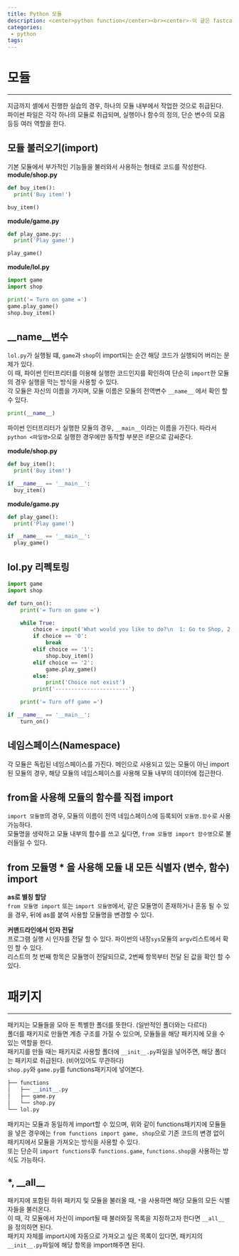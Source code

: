 ```yaml
---
title: Python 모듈
description: <center>python function</center><br><center>-이 글은 fastcampus에서의 수강 후 쓴 글 입니다.-<center>
categories:
 - python
tags:
---
```

# 모듈
---
지금까지 셸에서 진행한 실습의 경우, 하나의 모듈 내부에서 작업한 것으로 취급된다.<br>
파이썬 파일은 각각 하나의 모듈로 취급되며, 실행이나 함수의 정의, 단순 변수의 모음 등등 여러 역할을 한다.

## 모듈 불러오기(import)
기본 모듈에서 부가적인 기능들을 불러와서 사용하는 형태로 코드를 작성한다.<br>
**module/shop.py**
```python
def buy_item():
  print('Buy item!')

buy_item()
```

**module/game.py**
```python
def play_game.py:
  print('Play game!')

play_game()
```

**module/lol.py**
```python
import game
import shop

print('= Turn on game =')
game.play_game()
shop.buy_item()
```

## __name__변수
`lol.py`가 실행될 떄, `game`과 `shop`이 import되는 순간 해당 코드가 실행되어 버리는 문제가 있다.<br>
이 때, 파이썬 인터프리터를 이용해 실행한 코드인지를 확인하여 단순히 `import`한 모듈의 경우 실행을 막는 방식을 사용할 수 있다.<br>
각 모듈은 자신의 이름을 가지며, 모듈 이름은 모듈의 전역변수 `__name__` 에서 확인 할 수 있다.

```python
print(__name__)
```
파이썬 인터프리터가 실행한 모듈의 경우, `__main__`이라는 이름을 가진다. 따라서 `python <파일명>`으로 실행한 경우에만 동작할 부분은 if문으로 감싸준다.<br>

**module/shop.py**
```python
def buy_item():
  print('Buy item!')

if __name__ == '__main__':
  buy_item()
```

**module/game.py**
```python
def play_game():
  print('Play game!')

if __name__ == '__main__':
  play_game()
```
## lol.py 리펙토링

```python
import game
import shop

def turn_on():
    print('= Turn on game =')

    while True:
        choice = input('What would you like to do?\n  1: Go to Shop, 2: Play Game, 0: Exit\n    Input : ')
        if choice == '0':
            break
        elif choice == '1':
            shop.buy_item()
        elif choice == '2':
            game.play_game()
        else:
            print('Choice not exist')
        print('-----------------------')

    print('= Turn off game =')

if __name__ == '__main__':
    turn_on()
```
## 네임스페이스(Namespace)
각 모듈은 독립된 네임스페이스를 가진다. 메인으로 사용되고 있는 모듈이 아닌 import된 모듈의 경우, 해당 모듈의 네임스페이스를 사용해 모듈 내부의 데이터에 접근한다.

## from을 사용해 모듈의 함수를 직접 import
`import 모듈명`의 경우, 모듈의 이름이 전역 네임스페이스에 등록되어 `모듈명.함수`로 사용가능하다.  
모듈명을 생략하고 모듈 내부의 함수를 쓰고 싶다면, `from 모듈명 import 함수명`으로 불러들일 수 있다.
## from 모듈명 * 을 사용해 모듈 내 모든 식별자 (변수, 함수) import
**as로 별칭 할당**<br>
`from 모듈명 import` 또는 `import 모듈명`에서, 같은 모듈명이 존재하거나 혼동 될 수 있을 경우, 뒤에 as를 붙여 사용할 모듈명을 변경할 수 있다.

**커맨드라인에서 인자 전달**<br>
프로그램 실행 시 인자를 전달 할 수 있다. 파이썬의 내장`sys`모듈의 `argv`리스트에서 확인 할 수 있다.  
리스트의 첫 번째 항목은 모듈명이 전달되므로, 2번째 항목부터 전달 된 값을 확인 할 수 있다.

# 패키지
---
패키지는 모듈들을 모아 둔 특별한 폴더를 뜻한다. (일반적인 폴더와는 다르다)  
폴더를 패키지로 만들면 계층 구조를 가질 수 있으며, 모듈들을 해당 패키지에 모을 수 있는 역할을 한다.  
패키지를 만들 때는 패키지로 사용할 폴더에 `__init__.py`파일을 넣어주면, 해당 폴더는 패키지로 취급된다. (비어있어도 무관하다)  
`shop.py`와 `game.py`를 functions패키지에 넣어본다.
```python
├── functions
│   ├── __init__.py
│   ├── game.py
│   └── shop.py
└── lol.py
```
패키지는 모듈과 동일하게 import할 수 있으며, 위와 같이 functions패키지에 모듈들을 넣은 경우에는 `from functions import game, shop`으로 기존 코드의 변경 없이 패키지에서 모듈을 가져오는 방식을 사용할 수 있다.  
또는 단순히 `import functions`후 `functions.game`, `functions.shop`을 사용하는 방식도 가능하다.
## *, \_\_all\_\_
패키지에 포함된 하위 패키지 및 모듈을 불러올 때, `*`을 사용하면 해당 모듈의 모든 식별자들을 불러온다.  
이 때, 각 모듈에서 자신이 import될 때 불러와질 목록을 지정하고자 한다면 `__all__` 을 정의하면 된다.  
패키지 자체를 import시에 자동으로 가져오고 싶은 목록이 있다면, 패키지의 `__init__.py`파일에 해당 항목을 import해주면 된다.
